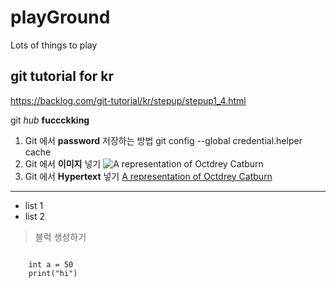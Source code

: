 # playGround
Lots of things to play

## git tutorial for kr
https://backlog.com/git-tutorial/kr/stepup/stepup1_4.html

git _hub_ **fuccckking**
    
1. Git 에서 **password** 저장하는 방법
    git config --global credential.helper cache 
2. Git 에서 **이미지** 넣기
    ![A representation of Octdrey Catburn](http://octodex.github.com/images/octdrey-catburn.jpg)
3. Git 에서 **Hypertext** 넣기
    [A representation of Octdrey Catburn](http://octodex.github.com/)
***
* list 1
* list 2
> 블럭 생성하기
<pre><code>
    int a = 50
    print("hi")
</code></pre>
